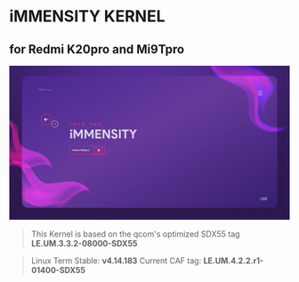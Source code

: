 # iMMENSITY KERNEL
## for Redmi K20pro and Mi9Tpro

![logo](https://github.com/UtsavBalar1231/xda-stuff/raw/master/immensity-new.png "logo here")

> This Kernel is based on the qcom's optimized SDX55 tag **LE.UM.3.3.2-08000-SDX55**

> Linux Term Stable: **v4.14.183**
> Current CAF tag: **LE.UM.4.2.2.r1-01400-SDX55**


